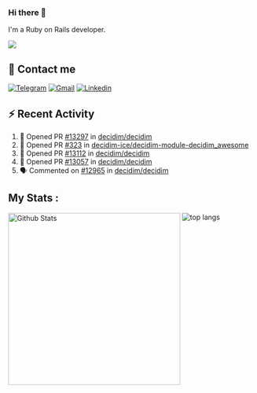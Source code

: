### Hi there 👋

I'm a Ruby on Rails developer.

<img src="https://komarev.com/ghpvc/?username=antopalidi&color=blueviolet&style=for-the-badge">

## 📩 Contact me 
[![Telegram](https://img.shields.io/badge/Telegram-2CA5E0?style=for-the-badge&logo=telegram&logoColor=white)](https://t.me/anna_top)
[![Gmail](https://img.shields.io/badge/email-D14836?style=for-the-badge&logo=gmail&logoColor=white)](mailto:topalidisanna@gmail.com)
[![Linkedin](https://img.shields.io/badge/LinkedIn-0077B5?style=for-the-badge&logo=linkedin&logoColor=white)](https://www.linkedin.com/in/topalidi/)
<!-- [![Codewars](https://img.shields.io/badge/Codewars-B1361E?style=for-the-badge&logo=Codewars&logoColor=white)](https://www.codewars.com/users/antopalidi) -->

## :zap: Recent Activity

<!--START_SECTION:activity-->
1. 💪 Opened PR [#13297](https://github.com/decidim/decidim/pull/13297) in [decidim/decidim](https://github.com/decidim/decidim)
2. 💪 Opened PR [#323](https://github.com/decidim-ice/decidim-module-decidim_awesome/pull/323) in [decidim-ice/decidim-module-decidim_awesome](https://github.com/decidim-ice/decidim-module-decidim_awesome)
3. 💪 Opened PR [#13112](https://github.com/decidim/decidim/pull/13112) in [decidim/decidim](https://github.com/decidim/decidim)
4. 💪 Opened PR [#13057](https://github.com/decidim/decidim/pull/13057) in [decidim/decidim](https://github.com/decidim/decidim)
5. 🗣 Commented on [#12965](https://github.com/decidim/decidim/pull/12965#issuecomment-2158279188) in [decidim/decidim](https://github.com/decidim/decidim)
<!--END_SECTION:activity-->

## My Stats :
<!--
<img alt="activity" src="https://streak-stats.demolab.com?user=antopalidi" />
-->
<div>
<img align="top" width="350px" alt="Github Stats" src="https://github-readme-stats-git-master-antopalidis-projects.vercel.app/api?username=antopalidi&count_private=true&show_icons=true&hide_border=true" />
<img align="top" alt="top langs" src="https://github-readme-stats-git-master-antopalidis-projects.vercel.app/api/top-langs/?username=antopalidi&layout=compact" />
 </div>
<!--
#### [My CV](https://antopalidi.github.io/my_cv/)
-->

<!--
**antopalidi/antopalidi** is a ✨ _special_ ✨ repository because its `README.md` (this file) appears on your GitHub profile.
-->
